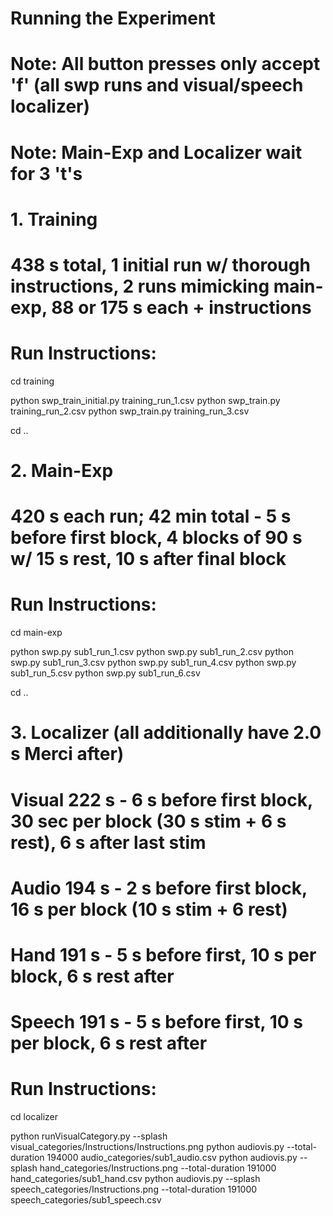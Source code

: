 # Running the Experiment
# Note: All button presses only accept 'f' (all swp runs and visual/speech localizer)
# Note: Main-Exp and Localizer wait for 3 't's

# 1. Training
# 438 s total, 1 initial run w/ thorough instructions, 2 runs mimicking main-exp, 88 or 175 s each + instructions
# Run Instructions: 
cd training 

python swp_train_initial.py training_run_1.csv
python swp_train.py training_run_2.csv
python swp_train.py training_run_3.csv

cd .. 

# 2. Main-Exp
# 420 s each run; 42 min total - 5 s before first block,  4 blocks of 90 s w/ 15 s rest, 10 s after final block

# Run Instructions:
cd main-exp

python swp.py sub1_run_1.csv
python swp.py sub1_run_2.csv
python swp.py sub1_run_3.csv
python swp.py sub1_run_4.csv
python swp.py sub1_run_5.csv
python swp.py sub1_run_6.csv

cd ..

# 3. Localizer (all additionally have 2.0 s Merci after)
# Visual 222 s - 6 s before first block, 30 sec per block (30 s stim + 6 s rest), 6 s after last stim 
# Audio	 194 s - 2 s before first block, 16 s per block (10 s stim + 6 rest)
# Hand	 191 s - 5 s before first, 10 s per block, 6 s rest after
# Speech 191 s - 5 s before first, 10 s per block, 6 s rest after

# Run Instructions: 
cd localizer

python runVisualCategory.py --splash visual_categories/Instructions/Instructions.png
python audiovis.py --total-duration 194000 audio_categories/sub1_audio.csv
python audiovis.py --splash hand_categories/Instructions.png --total-duration 191000 hand_categories/sub1_hand.csv
python audiovis.py --splash speech_categories/Instructions.png --total-duration 191000 speech_categories/sub1_speech.csv
